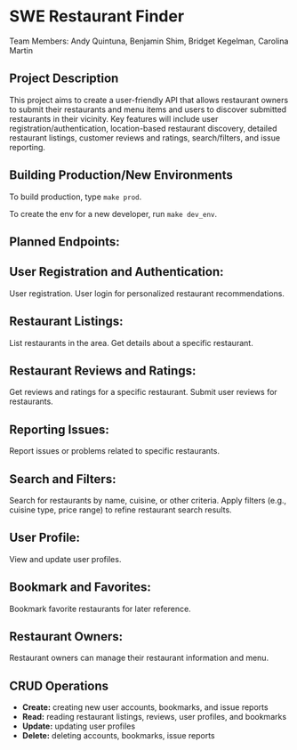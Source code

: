 # SWE Restaurant Finder
Team Members: Andy Quintuna, Benjamin Shim, Bridget Kegelman, Carolina Martin

## Project Description
This project aims to create a user-friendly API that allows restaurant owners to submit their restaurants and menu items and users to discover submitted restaurants in their vicinity. Key features will include user registration/authentication, location-based restaurant discovery, detailed restaurant listings, customer reviews and ratings, search/filters, and issue reporting. 

## Building Production/New Environments

To build production, type `make prod`.

To create the env for a new developer, run `make dev_env`.

## Planned Endpoints:

## User Registration and Authentication:
User registration.
User login for personalized restaurant recommendations.

## Restaurant Listings:
List restaurants in the area.
Get details about a specific restaurant.

## Restaurant Reviews and Ratings:
Get reviews and ratings for a specific restaurant.
Submit user reviews for restaurants.

## Reporting Issues:
Report issues or problems related to specific restaurants.

## Search and Filters:
Search for restaurants by name, cuisine, or other criteria.
Apply filters (e.g., cuisine type, price range) to refine restaurant search results.

## User Profile:
View and update user profiles.

## Bookmark and Favorites:
Bookmark favorite restaurants for later reference.

## Restaurant Owners:
Restaurant owners can manage their restaurant information and menu.

## CRUD Operations
 - **Create:** creating new user accounts, bookmarks, and issue reports
 - **Read:** reading restaurant listings, reviews, user profiles, and bookmarks
 - **Update:** updating user profiles
 - **Delete:** deleting accounts, bookmarks, issue reports
